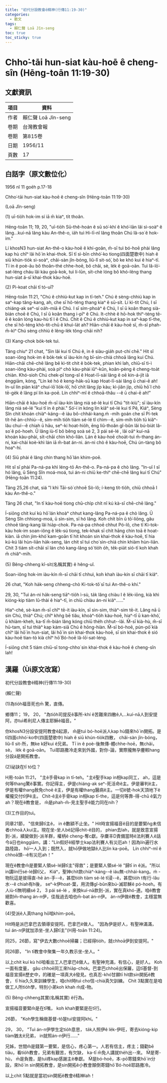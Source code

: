 ```yaml
---
title: "初代分設教會ê精神(行傳11:19-30)"
categories:
  - 散文
tags:
  - 賴仁聲 Loā Jîn-seng
toc: true
toc_sticky: true
---
```


# Chho͘-tāi hun-siat kàu-hoē ê cheng-sîn (Hēng-toān 11:19-30)

## 文獻資訊

| 項目 | 資料 |
|---|---|
| 作者 | 賴仁聲 Loā Jîn-seng |
| 卷期 | 台灣教會報 |
| 卷期 | 第815卷 |
| 日期 | 1956/11 |
| 頁數 | 17 |

## 白話字（原文數位化）

1956 nî 11 goe̍h p.17-18

Chho͘-tāi hun-siat kàu-hoē ê cheng-sîn (Hēng-toān 11:19-30)

(Loā Jîn-seng)

(1) uī-tio̍h hok-im sí iā m̄ kiaⁿ, ti̍t thoân.

Hēng-toān 11; 19, 20, "uī-tio̍h Sū-thê-hoán ê sū só͘-khí ê khó͘-lān lâi sì-soàⁿ ê lâng...kuí-nā lâng kàu An-thê-o, ia̍h tuì Hi-lī-nî lâng thoân Chú Iâ-so͘ ê hok-im."

Lí khosN3 hun-siat An-thê-o kàu-hoē ê khí-goân, m̄-sī tuì bó-hoē phài lâng kap hù chîⁿ lâi hō͘ in khai-thok. Sī tī sì-bīn chhó͘-ko tiong(四面楚歌中) hiah ê siū khún-tio̍k sì-soàⁿ, châi-sàn jîn-bóng, liû-lî sit-só͘, bô ke khó kui ê hiaⁿ-tī. Tī in ê poè-āu bô thoân-thé chhe-hoē, bô châi, sè, le̍k ê goā-oān. Tuì Iâ-lō͘-sat-léng cháu lâi kàu goā-kok, tuì lí-lūn, si̍t-chè lóng bô khó-lêng thang hun-siat á-sī khai-thok kàu-hoē.

(2) Pì-koat chāi tī tó-uī?

Hēng-toān 11:21, "Chú ê chhiú-kut kap in tī-teh." Chú ê sèng-chhiú kap in saⁿ-kap tâng-kang, ah, che sī hô-téng thang kiaⁿ ê sū-si̍t. Lí kì-tit Chú, I sī chiáng-ak seⁿ-sí oa̍h-miā ê Chú. I sī sím-phoàⁿ ê Chú, I sī ū koân thang sià-bián choē ê Chú, I sī ū koân thang i-pīⁿ ê Chú. It-chhè ê hō-hok thiⁿ-téng tē-ē ê koân lóng kau-hù tī I ê Chú. Chit ê Chú ê chhiú-kut kap in saⁿ-kap tī-the, che sī hô-téng khò-tit-chū ê khuì-la̍t ah? Hiān-chāi ê kàu-hoē sī, m̄-sī phah-m̄-kìⁿ Chú sèng chhiú ê lêng-le̍k tông-chāi nih?

(3) Kang-chok bo̍k-tek tuì.

Tâng chiuⁿ 21 chat, "Sìn lâi kui tī Chú ê, in ê siàu-gia̍h put-chí chē." Hit sî soan-iông hok-im ê bo̍k-tek sī iàu-kín ǹg bī-sìn-chiá chhoā lâng kui Chú. Hiān-chāi chē-chē lâng bē kì-tit chit ê bo̍k-tek, phian khì lah, chiū-sī tì-ì soan-iông kàu-phài, soà pìⁿ chò kàu-phài iûⁿ-kûn, koân-pèng ê cheng-toa̍t chiàn. Khó-sioh Chú chek-pī tong-sî ê Hoat-lī-sài lâng ê oē kin-á-ji̍t iā ènggiām, kóng, "Lín ké hó ê keng-ha̍k-sū kap Hoat-lī-sài lâng ū chai-ē ah! In-uī lín piàn kiâⁿ chuí-lō͘ lio̍k-lō͘, hō͘ chi̍t lâng ji̍p kàu; kì-jiân ji̍p, chiū hō͘ I chò tē-ge̍k ê lâng pí lín ka-poē. Lín chhiⁿ-mî ê chhoā-thâu --ê ū chai-ē ah!"

Hiān-chāi ê kàu-hoē m̄-sī iàu-kín lâng niá sé-lé kui tī Chú "tit-kiù"; sī iàu-kín lâng niá sé-lé "kui tī in ê phài." Só͘-í in kóng lín kiâⁿ sé-lé kui tī Pē, Kiáⁿ, Sèng Sîn chit khoán chiàⁿ-káng--ê iáu bô-chhái-kang.ḿ -mi̍h goán che sī Pí-tek ti̍t-hē àn-chhiú--ê, sím-mi̍h tio̍h tiàm sé-lé tî chìm--ê, sím-mi̍h tio̍h tū kiâⁿ-lâu chuí--ê chiah ū hāu, seⁿ-ki hoat-hio̍h, ēng liû-thoân gî-bûn lâi bú-bia̍t Iâ-so͘ ê pó-hoeh. Ū lâng iù-tī bô bêng soà sé 2, 3 pái sé-lé , lâi oāⁿ kuí-nā khoán kàu-phài, si̍t-chāi chin khó-liân. Lán ê kàu-hoē choa̍t-tuì m̄-thang án-ni, kai-chài koè-khì lán iā m̄-bat án-ni. án-ni chò ê kàu-hoē, Chú ún-tàng bô hoaⁿ-hí.

(4) Siū phài ê lâng chin thang hō͘ lán khim-poē.

Hit sî sī phài Pa-ná-pa khì léng-tō An-thê-o. Pa-ná-pa ê chò lâng. "In-uī I sī hó lâng, ū Sèng Sîn moá-moá, tuì án-ni chiū ke-thiⁿ chē-chē lâng kui tī Chú"(Hēng-toān 11:24).

Tâng 25,26 chat, siá "I khì Tāi-sò͘ chhoē Sò-lô; í-keng tit-tio̍h, chiū chhoā I kàu An-thê-o."

Tâng 26 chat, "In tī kàu-hoē tiong chū-chi̍p chi̍t nî kú kà-sī chē-chē lâng."

Í-siōng chit kuí kù hō͘ lán khoàⁿ chhut kang-lâng Pa-ná-pa ê chò lâng. Ū Sèng Sîn chhiong-moá, ū sìn-sim, sī hó lâng. Koh chi̍t bīn ū tō͘-liōng, gâu chhoē tâng-kang lâi hia̍p-chok. Pa-ná-pa chhoē chhut Pó-lô, che tī Ki-tok-kàu hok-im soan-iông ê le̍k-sú tiong, tek-khak sī chi̍t hāng chin toā ê hoat-kiàn. iā chin jím-khó͘ kam-goān tī hit khoán sin khai-thok ê kàu-hoē, tī hia kú-kú lâi hùn-liān ha̍k-seng, lán chit sî tuì cho͘ sìn-chiá chin khiàm hùn-liān. Chit 3 tiám si̍t-chāi sī lán chò kang-lâng só͘ tio̍h o̍h, te̍k-pia̍t sió-tī koh khah m̄ chiâⁿ-mi̍h.

(5) Bêng-chheng kî-si̍t(名稱其實) ê hêng-uî.

Soan-iông hok-im iàu-kín m̄-sī chāi tī chhuì, koh khah iàu-kín sī chāi tī kiâⁿ.

26 chat, "Koh ha̍k-seng chheng-chò Ki-tok-tô͘ sī tuì An-thê-o khí."

29, 30, "Tuì án-ni ha̍k-seng tiāⁿ-tio̍h ì-sù, ta̍k lâng chiàu I ê le̍k-iōng, kià khì kióng-kip tiàm Iû-thài ê hiaⁿ-tī, in chiū chiàu án-ni kiâⁿ......"

Hiaⁿ-ché, sè-kan m̄-sī chîⁿ tē-it iàu-kín, sī sìn-sim, thiàⁿ-sim tē-it. Lâng nā ū sìn Chú, thiàⁿ Chú; chîⁿ khǹg bē tiâu, khoàⁿ-tio̍h kàu-hoē, hiaⁿ-tī ū kan-khó͘, ū khiàm-kheh, ka-tī m̄-bián lâng kóng chiū the̍h chhut--lâi. M̄-sī kià-hù, m̄-sī hū-tam, sī tuì thiàⁿ kap kám-siā Chú ê hōng-hiàn. M̄-sī bó-hoē, pún-pō͘ kià chîⁿ lâi hō͘ in hun-siat, lâi hō͘ in sin khai-thok kàu-hoē, sī sin khai-thok ê sió kàu-hoē tian-tò kià chîⁿ hō͘ Bó-hoē Iâ-lō͘-sat-léng.

Í-siōng chit 5 tiám chiū-sī tong-chho͘ sin khai-thok ê kàu-hoē ê cheng-sîn lah!

## 漢羅（Ùi原文改寫）

初代分設教會ê精神(行傳11:19-30)

(賴仁聲)

(1)為tio̍h福音死也m̄ 驚，直傳。

鄉傳11； 19， 20， "為tio̍h司提反ê事所-khí ê苦難來四散ê人...kuí-nā人到安提阿，亦tuì希利尼人傳主耶穌ê福音。"

你khosN3分設安提阿教會ê起源， m̄是tuì bó-hoē派人kap hù錢來hō͘ in開拓。是tī四面chhó͘-ko中(四面楚歌中) hiah ê siū khún-tio̍k四散， châi-sàn jîn-bóng， liû-lî sit-所，無ke k好kui ê兄弟。 Tī in ê poè-後無傳-體chhe-hoē，無châi， sè， le̍k ê goā-oān。 Tuì耶路撒冷走來到外國，對你-論，實際攏無孕麈輆hang分設á是開拓教會。

(2)祕訣在tī tó位？

H用-toān 11:21， "主ê手骨kap in tī-teh。"主ê聖手kap in相kap同工， ah，這是何等thang驚ê事實。你記得主，伊是chiáng-ak seⁿ-死活命ê主。伊是審判ê主，伊是有權thang赦免choē ê主，伊是有權thang醫病ê主。一切ê號-hok天頂地下ê權攏交付tī伊ê主。 Chit-ê主ê手骨kap in相kap tī-the，這是何等靠-得-chū ê氣力ah？現在ê教會是， m̄是phah-m̄-見主聖手ê能力同在nih？

(3)工作目的tuì。

同章21節， "信來歸tī主ê， in ê數額不止坐。" Hit時宣揚福音ê目的是要緊ǹg未信者chhoā人kui主。現在坐-坐人bē記得chit-ê目的， phian去lah，就是致意宣揚到-派，續變做到-派羊群，權柄ê cheng-奪c獻。孕麇丰D責備當時ê法利賽人ê話今á日也ènggiām，講："Lín假好ê經學士kap法利賽人有災厄ah！因為lín遍行水路陸路， hō͘一人入到；既然入，就hō͘伊做地獄ê人比lín ka-poē。 Lín chhiⁿ-mî ê chhoā頭--ê有災厄ah！"

現在ê教會m̄是要緊人領sé-lé歸tī主"得救"；是要緊人領sé-lé "歸tī in ê派。"所以in講lín行sé-lé歸tī父， Kiáⁿ，聖神chit款chiàⁿ-káng--ê iáu無-chhái-kang。ḿ -物阮這是彼得直-hē àn-手--ê，甚麼tio̍h tiàm sé-lé tî浸--ê，甚麼tio̍h t有行-lâu水--ê chiah有h後， seⁿ-k伊hoat-葉，用流傳gî-bûn來bú-滅耶穌ê pó-hoeh。有人iù-tī無明續sé 2， 3 pái sé-lé ，來換kuí-nā款到-派，實在真khó-連。咱ê教會絕對m̄-thang án-n伊，佳哉過去咱也m̄-bat án-n伊。 án-n伊做ê教會，主穩當無歡喜。

(4)受派ê人真thang hō͘咱khim-poē。

Hit時是派巴拿巴去領導安提阿。巴拿巴ê做人。 "因為伊是好人，有聖神滿滿， tuì án-n伊就加添坐-坐人歸tī主"(H用-toān 11:24)。

同25，26節，寫"伊去大數chhoē掃羅；已經得tio̍h，就chhoā伊到安提阿。"

同26節， "In tī教會中聚集一年久教示坐-坐人。"

以上chit kuí kù hō͘咱看出工人巴拿巴ê做人。有聖神充滿，有信心，是好人。 Koh一面有度量， gâu chhoē同工來hia̍p-chok。巴拿巴chhoē出保羅，這tī基督-到福音宣揚ê歷史中，的確是一項真大ê發見。也真忍-khó͘甘願tī hit款sin開拓ê教會， tī hia久久來訓練學生，咱chit時tuì cho͘信-chiá真欠訓練。 Chit 3點實在是咱做工人所tio̍h學，特別小弟koh khah m̄成-物。

(5) Bêng-chheng其實(名稱其實) ê行為。

宣揚福音要緊m̄是在tī嘴， koh khah要緊是在tī行。

26節， "Koh學生稱做基督-tô͘是tuì安提阿khí。"

29， 30， "Tuì án-n伊學生定tio̍h意思， ta̍k人照伊ê le̍k-伊旺，寄去kióng-kip tiàm猶太ê兄弟， in就照án-n伊行......"

兄姊，世間m̄是錢第一要緊，是信心，疼心第一。人若有信主，疼主；錢勸bē tiâu，看tio̍h教會，兄弟有艱苦，有欠缺， ka-tī m̄免人講就the̍h出--來。 M̄是寄-hù， m̄是負擔，是tuì疼kap感謝主ê奉獻。 M̄是bó-hoē，本-pō͘寄錢來hō͘ in分設，來hō͘ in sin開拓教會，是sin開拓ê小教會顛倒寄錢hō͘ Bó-hoē耶路撒冷。

以上chit 5點就是當初sin開拓ê教會ê精神lah！
